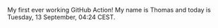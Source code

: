 My first ever working GitHub Action!
My name is Thomas and today is Tuesday, 13 September, 04:24 CEST. 

